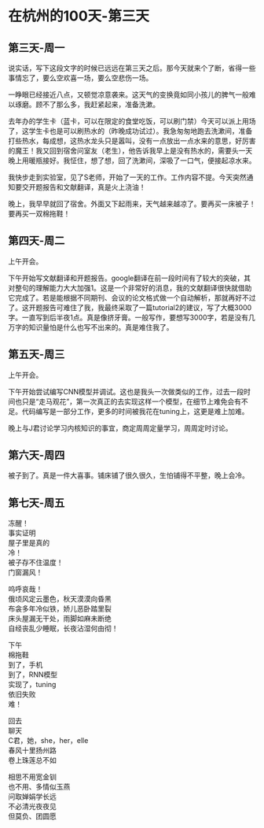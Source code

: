 # 在杭州的100天-第三天
## 第三天-周一
说实话，写下这段文字的时候已远远在第三天之后。那今天就来个了断，省得一些事情忘了，要么空欢喜一场，要么空悲伤一场。

一睁眼已经接近八点，又顿觉凉意袭来。这天气的变换竟如同小孩儿的脾气一般难以琢磨。顾不了那么多，我赶紧起来，准备洗漱。

去年办的学生卡（蓝卡，可以在限定的食堂吃饭，可以刷门禁）今天可以派上用场了，这学生卡也是可以刷热水的（昨晚成功试过）。我急匆匆地跑去洗漱间，准备打些热水，每成想，这热水龙头只是嚣叫，没有一点放出一点水来的意思，好厉害的魔王！我又回到宿舍问室友（老生），他告诉我早上是没有热水的，需要头一天晚上用暖瓶接好。我怔住，想了想，回了洗漱间，深吸了一口气，便接起凉水来。

我快步走到实验室，见了S老师，开始了一天的工作。工作内容不提。今天突然通知要交开题报告和文献翻译，真是火上浇油！

晚上，我早早就回了宿舍。外面又下起雨来，天气越来越凉了。要再买一床被子！要再买一双棉拖鞋！

## 第四天-周二
上午开会。

下午开始写文献翻译和开题报告。google翻译在前一段时间有了较大的突破，其对整句的理解能力大大加强1。这是一个非常好的消息，我的文献翻译很快就借助它完成了。若是能根据不同期刊、会议的论文格式做一个自动解析，那就再好不过了。这开题报告可难住了我，我最终采取了一篇tutorial2的建议，写了大概3000字。一直写到后半夜1点。真是像挤牙膏。一般写作，要想写3000字，若是没有几万字的知识量怕是什么也写不出来的。真是难住我了。

## 第五天-周三
上午开会。

下午开始尝试编写CNN模型并调试。这也是我头一次做类似的工作，过去一段时间也只是“走马观花”，第一次真正的去实现这样一个模型，在细节上难免会有不足。代码编写是一部分工作，更多的时间被我花在tuning上，这更是难上加难。

晚上与J君讨论学习内核知识的事宜，商定周周定量学习，周周定时讨论。

## 第六天-周四
被子到了。真是一件大喜事。铺床铺了很久很久，生怕铺得不平整，晚上会冷。

## 第七天-周五
冻醒！  
事实证明  
屋子里是真的  
冷！  
被子存不住温度！  
门窗漏风！  

呜呼哀哉！  
俄顷风定云墨色，秋天漠漠向昏黑  
布衾多年冷似铁，娇儿恶卧踏里裂  
床头屋漏无干处，雨脚如麻未断绝  
自经丧乱少睡眠，长夜沾湿何由彻！  

下午  
棉拖鞋  
到了，手机  
到了，RNN模型  
实现了，tuning  
依旧失败  
难！  

回去  
聊天  
C君，她，she，her，elle  
春风十里扬州路  
卷上珠莲总不如  

相思不用宽金钏  
也不用、多情似玉燕  
问取婵娟学长远  
不必清光夜夜见  
但莫负、团圆愿  